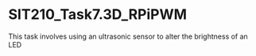 # SIT210_Task7.3D_RPiPWM
This task involves using an ultrasonic sensor to alter the brightness of an LED

